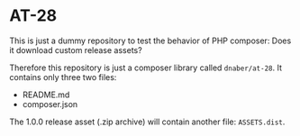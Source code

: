 # AT-28

This is just a dummy repository to test the behavior of PHP composer: Does it download custom release assets?

Therefore this repository is just a composer library called `dnaber/at-28`. It contains only three two files:

 * README.md
 * composer.json

The 1.0.0 release asset (.zip archive) will contain another file: `ASSETS.dist`.
